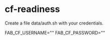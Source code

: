 # cf-readiness

Create a file data/auth.sh with your credentials.


FAB_CF_USERNAME="<username>"
FAB_CF_PASSWORD="<password>"
